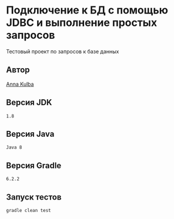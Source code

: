 # Подключение к БД с помощью JDBC и выполнение простых запросов

Тестовый проект по запросов к базе данных

## Автор

[Anna Kulba](https://github.com/HannaKulba)

## Версия JDK
```
1.8
```

## Версия Java
```
Java 8
```

## Версия Gradle
```
6.2.2
```

## Запуск тестов
```
gradle clean test
```






